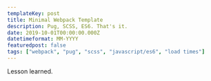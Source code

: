 ```yaml
---
templateKey: post
title: Minimal Webpack Template
description: Pug, SCSS, ES6. That's it.
date: 2019-10-01T00:00:00.000Z
datetimeformat: MM-YYYY
featuredpost: false
tags: ["webpack", "pug", "scss", "javascript/es6", "load times"]
---
```


Lesson learned.
